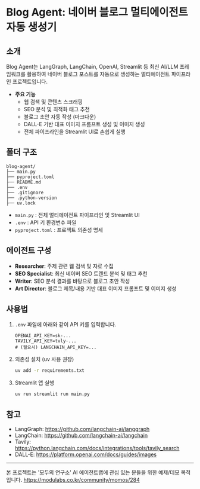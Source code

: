 # Blog Agent: 네이버 블로그 멀티에이전트 자동 생성기

## 소개
Blog Agent는 LangGraph, LangChain, OpenAI, Streamlit 등 최신 AI/LLM 프레임워크를 활용하여 네이버 블로그 포스트를 자동으로 생성하는 멀티에이전트 파이프라인 프로젝트입니다. 

- **주요 기능**
  - 웹 검색 및 콘텐츠 스크래핑
  - SEO 분석 및 최적화 태그 추천
  - 블로그 초안 자동 작성 (마크다운)
  - DALL-E 기반 대표 이미지 프롬프트 생성 및 이미지 생성
  - 전체 파이프라인을 Streamlit UI로 손쉽게 실행

## 폴더 구조

```
blog-agent/
├── main.py
├── pyproject.toml
├── README.md
├── .env
├── .gitignore
├── .python-version
├── uv.lock
```
- `main.py` : 전체 멀티에이전트 파이프라인 및 Streamlit UI
- `.env` : API 키 환경변수 파일
- `pyproject.toml` : 프로젝트 의존성 명세


## 에이전트 구성
- **Researcher**: 주제 관련 웹 검색 및 자료 수집
- **SEO Specialist**: 최신 네이버 SEO 트렌드 분석 및 태그 추천
- **Writer**: SEO 분석 결과를 바탕으로 블로그 초안 작성
- **Art Director**: 블로그 제목/내용 기반 대표 이미지 프롬프트 및 이미지 생성

## 사용법
1. `.env` 파일에 아래와 같이 API 키를 입력합니다.
   ```env
   OPENAI_API_KEY=sk-...
   TAVILY_API_KEY=tvly-...
   # (필요시) LANGCHAIN_API_KEY=...
   ```
2. 의존성 설치 (uv 사용 권장)
   ```bash
   uv add -r requirements.txt
   ```
3. Streamlit 앱 실행
   ```bash
   uv run streamlit run main.py
   ```


## 참고
- LangGraph: https://github.com/langchain-ai/langgraph
- LangChain: https://github.com/langchain-ai/langchain
- Tavily: https://python.langchain.com/docs/integrations/tools/tavily_search
- DALL-E: https://platform.openai.com/docs/guides/images

---

본 프로젝트는 '모두의 연구소' AI 에이전트랩에 관심 있는 분들을 위한 예제/데모 목적입니다.
https://modulabs.co.kr/community/momos/284

